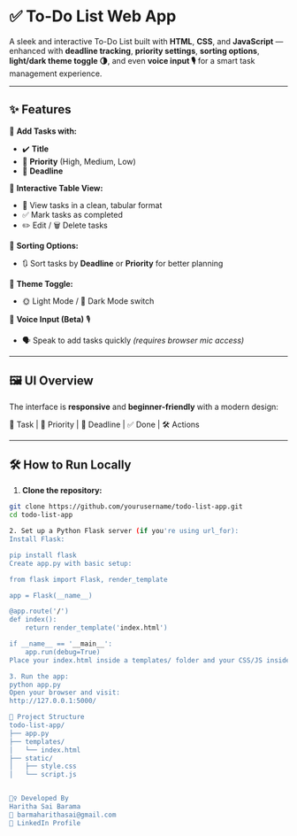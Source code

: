 # ✅ To-Do List Web App

A sleek and interactive To-Do List built with **HTML**, **CSS**, and **JavaScript** — enhanced with **deadline tracking**, **priority settings**, **sorting options**, **light/dark theme toggle 🌗**, and even **voice input 🎙️** for a smart task management experience.

---

## ✨ Features

🔹 **Add Tasks with:**
- ✔️ **Title**
- 🚦 **Priority** (High, Medium, Low)
- 📅 **Deadline**

🔹 **Interactive Table View:**
- 📝 View tasks in a clean, tabular format
- ✅ Mark tasks as completed
- ✏️ Edit / 🗑️ Delete tasks

🔹 **Sorting Options:**
- 🔃 Sort tasks by **Deadline** or **Priority** for better planning

🔹 **Theme Toggle:**
- 🌞 Light Mode / 🌙 Dark Mode switch

🔹 **Voice Input (Beta)** 🎙️  
- 🗣️ Speak to add tasks quickly *(requires browser mic access)*

---

## 🖼️ UI Overview

The interface is **responsive** and **beginner-friendly** with a modern design:

📌 Task | 🚦 Priority | 📅 Deadline | ✅ Done | 🛠️ Actions

---

## 🛠️ How to Run Locally

1. **Clone the repository:**

```bash
git clone https://github.com/yourusername/todo-list-app.git
cd todo-list-app

2. Set up a Python Flask server (if you're using url_for):
Install Flask:

pip install flask
Create app.py with basic setup:

from flask import Flask, render_template

app = Flask(__name__)

@app.route('/')
def index():
    return render_template('index.html')

if __name__ == '__main__':
    app.run(debug=True)
Place your index.html inside a templates/ folder and your CSS/JS inside static/

3. Run the app:
python app.py
Open your browser and visit:
http://127.0.0.1:5000/

📁 Project Structure
todo-list-app/
├── app.py
├── templates/
│   └── index.html
├── static/
│   ├── style.css
│   └── script.js


🙋‍♀️ Developed By
Haritha Sai Barama
📧 barmaharithasai@gmail.com
🔗 LinkedIn Profile
